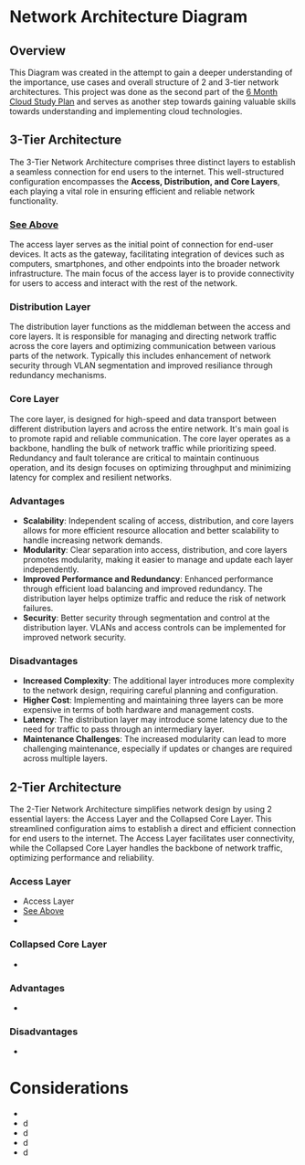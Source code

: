 # Network Architecture Diagram

## Overview
This Diagram was created in the attempt to gain a deeper understanding of the importance, use cases and overall structure of 2 and 3-tier network architectures. This project was done as the second part of the [6 Month Cloud Study Plan](https://www.madebygps.com/cloudcamp/) and serves as another step towards gaining valuable skills towards understanding and implementing cloud technologies. 

## 3-Tier Architecture
The 3-Tier Network Architecture comprises three distinct layers to establish a seamless connection for end users to the internet. This well-structured configuration encompasses the **Access, Distribution, and Core Layers**, each playing a vital role in ensuring efficient and reliable network functionality.
### [See Above](#access-layer)
The access layer serves as the initial point of connection for end-user devices. It acts as the gateway, facilitating integration of devices such as computers, smartphones, and other endpoints into the broader network infrastructure. The main focus of the access layer is to provide connectivity for users to access and interact with the rest of the network. 
### Distribution Layer
The distribution layer functions as the middleman between the access and core layers. It is responsible for managing and directing network traffic across the core layers and optimizing communication between various parts of the network. Typically this includes enhancement of network security through VLAN segmentation and improved resiliance through redundancy mechanisms. 
### Core Layer 
The core layer, is designed for high-speed and data transport between different distribution layers and across the entire network. It's main goal is to promote rapid and reliable communication. The core layer operates as a backbone, handling the bulk of network traffic while prioritizing speed. Redundancy and fault tolerance are critical to maintain continuous operation, and its design focuses on optimizing throughput and minimizing latency for complex and resilient networks.

### Advantages
- **Scalability**: Independent scaling of access, distribution, and core layers allows for more efficient resource allocation and better scalability to handle increasing network demands.
- **Modularity**: Clear separation into access, distribution, and core layers promotes modularity, making it easier to manage and update each layer independently.
- **Improved Performance and Redundancy**: Enhanced performance through efficient load balancing and improved redundancy. The distribution layer helps optimize traffic and reduce the risk of network failures.
- **Security**: Better security through segmentation and control at the distribution layer. VLANs and access controls can be implemented for improved network security.
  
### Disadvantages
- **Increased Complexity**: The additional layer introduces more complexity to the network design, requiring careful planning and configuration.
- **Higher Cost**: Implementing and maintaining three layers can be more expensive in terms of both hardware and management costs.
- **Latency**: The distribution layer may introduce some latency due to the need for traffic to pass through an intermediary layer.
- **Maintenance Challenges**: The increased modularity can lead to more challenging maintenance, especially if updates or changes are required across multiple layers.

## 2-Tier Architecture
The 2-Tier Network Architecture simplifies network design by using 2 essential layers: the Access Layer and the Collapsed Core Layer. This streamlined configuration aims to establish a direct and efficient connection for end users to the internet. The Access Layer facilitates user connectivity, while the Collapsed Core Layer handles the backbone of network traffic, optimizing performance and reliability.
### Access Layer
- Access Layer <a name="access-layer"></a>
- [See Above](#access-layer)
- 

### Collapsed Core Layer
-
### Advantages
-
### Disadvantages
-

# Considerations
- 
- d
- d
- d
- d
  
